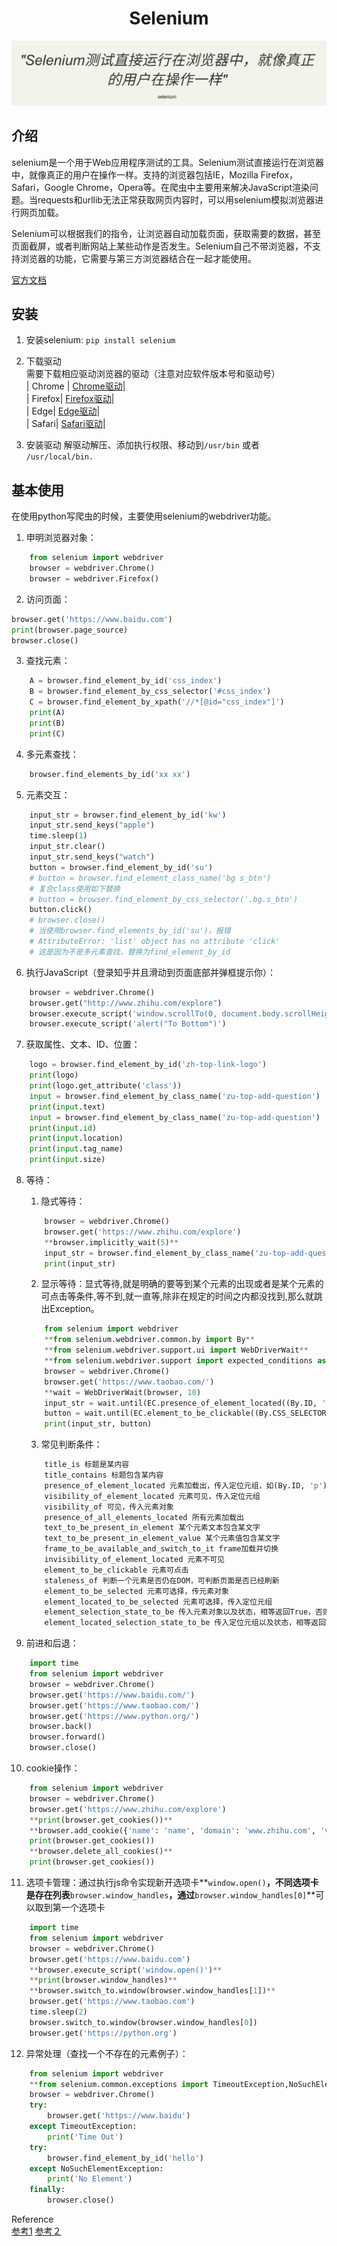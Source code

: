 # <center> Selenium </center>
![selenium](https://raw.githubusercontent.com/linjinzhong/Picture/master/selenium.png)

## 介绍
selenium是一个用于Web应用程序测试的工具。Selenium测试直接运行在浏览器中，就像真正的用户在操作一样。支持的浏览器包括IE，Mozilla Firefox，Safari，Google Chrome，Opera等。在爬虫中主要用来解决JavaScript渲染问题。当requests和urllib无法正常获取网页内容时，可以用selenium模拟浏览器进行网页加载。  

Selenium可以根据我们的指令，让浏览器自动加载页面，获取需要的数据，甚至页面截屏，或者判断网站上某些动作是否发生。Selenium自己不带浏览器，不支持浏览器的功能，它需要与第三方浏览器结合在一起才能使用。

[官方文档](https://selenium-python.readthedocs.io/installation.html)

## 安装  
1. 安装selenium: `pip install selenium`  

2. 下载驱动  
需要下载相应驱动浏览器的驱动（注意对应软件版本号和驱动号）    
| Chrome | [Chrome驱动](https://sites.google.com/a/chromium.org/chromedriver/downloads)|  
| Firefox| [Firefox驱动](https://github.com/mozilla/geckodriver/releases)|  
| Edge| [Edge驱动](https://developer.microsoft.com/en-us/microsoft-edge/tools/webdriver/)|  
| Safari| [Safari驱动](https://webkit.org/blog/6900/webdriver-support-in-safari-10/)|  

3. 安装驱动
解驱动解压、添加执行权限、移动到`/usr/bin` 或者 `/usr/local/bin.`  

## 基本使用
在使用python写爬虫的时候，主要使用selenium的webdriver功能。  
1. 申明浏览器对象：  
```python  
	from selenium import webdriver  
	browser = webdriver.Chrome()  
	browser = webdriver.Firefox()  
```  
2. 访问页面：  
```python  
browser.get('https://www.baidu.com')  
print(browser.page_source)  
browser.close()  
```  
3. 查找元素：  
```python   
	A = browser.find_element_by_id('css_index')  
	B = browser.find_element_by_css_selector('#css_index')  
	C = browser.find_element_by_xpath('//*[@id="css_index"]')  
	print(A)  
	print(B)  
	print(C)  
```  
4. 多元素查找：  
```python  
	browser.find_elements_by_id('xx xx')  
```
5. 元素交互：  
```python  
	input_str = browser.find_element_by_id('kw')  
	input_str.send_keys("apple")  
	time.sleep(1)  
	input_str.clear()  
	input_str.send_keys("watch")  
	button = browser.find_element_by_id('su')  
	# button = browser.find_element_class_name('bg s_btn')  
	# 复合class使用如下替换  
	# button = browser.find_element_by_css_selector('.bg.s_btn')  
	button.click()  
	# browser.close()  
	# 当使用browser.find_elements_by_id('su')，报错  
	# AttributeError: 'list' object has no attribute 'click'  
	# 这是因为不是多元素查找，替换为find_element_by_id  
```

6. 执行JavaScript（登录知乎并且滑动到页面底部并弹框提示你）：  
```python
	browser = webdriver.Chrome()  
	browser.get("http://www.zhihu.com/explore")  
	browser.execute_script('window.scrollTo(0, document.body.scrollHeight)')  
	browser.execute_script('alert("To Bottom")')  
```  

7. 获取属性、文本、ID、位置：  
```python
	logo = browser.find_element_by_id('zh-top-link-logo')  
	print(logo)  
	print(logo.get_attribute('class'))  
	input = browser.find_element_by_class_name('zu-top-add-question')  
	print(input.text)  
	input = browser.find_element_by_class_name('zu-top-add-question')  
	print(input.id)  
	print(input.location)  
	print(input.tag_name)  
	print(input.size)  
```

8. 等待：  
	1. 隐式等待：  
	```python  
		browser = webdriver.Chrome()  
		browser.get('https://www.zhihu.com/explore')  
		**browser.implicitly_wait(5)**  
		input_str = browser.find_element_by_class_name('zu-top-add-question')  
		print(input_str)  
	```

	2. 显示等待：显式等待,就是明确的要等到某个元素的出现或者是某个元素的可点击等条件,等不到,就一直等,除非在规定的时间之内都没找到,那么就跳出Exception。    
	```python  
		from selenium import webdriver  
		**from selenium.webdriver.common.by import By**  
		**from selenium.webdriver.support.ui import WebDriverWait**  
		**from selenium.webdriver.support import expected_conditions as EC**  
		browser = webdriver.Chrome()  
		browser.get('https://www.taobao.com/')  
		**wait = WebDriverWait(browser, 10)  
		input_str = wait.until(EC.presence_of_element_located((By.ID, 'q')))  
		button = wait.until(EC.element_to_be_clickable((By.CSS_SELECTOR, '.btn-search')))**  
		print(input_str, button)  
	```

	3. 常见判断条件：    
	```python  
		title_is 标题是某内容  
		title_contains 标题包含某内容  
		presence_of_element_located 元素加载出，传入定位元组，如(By.ID, 'p')  
		visibility_of_element_located 元素可见，传入定位元组  
		visibility_of 可见，传入元素对象  
		presence_of_all_elements_located 所有元素加载出  
		text_to_be_present_in_element 某个元素文本包含某文字  
		text_to_be_present_in_element_value 某个元素值包含某文字  
		frame_to_be_available_and_switch_to_it frame加载并切换  
		invisibility_of_element_located 元素不可见  
		element_to_be_clickable 元素可点击  
		staleness_of 判断一个元素是否仍在DOM，可判断页面是否已经刷新  
		element_to_be_selected 元素可选择，传元素对象  
		element_located_to_be_selected 元素可选择，传入定位元组  
		element_selection_state_to_be 传入元素对象以及状态，相等返回True，否则返回False  
		element_located_selection_state_to_be 传入定位元组以及状态，相等返回True，否则返回False  
	```	 

9. 前进和后退：  
```python  
	import time  
	from selenium import webdriver  
	browser = webdriver.Chrome()  
	browser.get('https://www.baidu.com/')  
	browser.get('https://www.taobao.com/')  
	browser.get('https://www.python.org/')  
	browser.back()  
	browser.forward()    
	browser.close()  
```

10. cookie操作：  
```python  
	from selenium import webdriver  
	browser = webdriver.Chrome()  
	browser.get('https://www.zhihu.com/explore')  
	**print(browser.get_cookies())**  
	**browser.add_cookie({'name': 'name', 'domain': 'www.zhihu.com', 'value': 'zhaofan'})**  
	print(browser.get_cookies())  
	**browser.delete_all_cookies()**  
	print(browser.get_cookies())  
```

11. 选项卡管理：通过执行js命令实现新开选项卡**`window.open()`**，不同选项卡是存在列表**`browser.window_handles`**，通过**`browser.window_handles[0]`**可以取到第一个选项卡  
```python  
	import time  
	from selenium import webdriver  
	browser = webdriver.Chrome()  
	browser.get('https://www.baidu.com')  
	**browser.execute_script('window.open()')**  
	**print(browser.window_handles)**  
	**browser.switch_to.window(browser.window_handles[1])**  
	browser.get('https://www.taobao.com')  
	time.sleep(2)  
	browser.switch_to.window(browser.window_handles[0])  
	browser.get('https://python.org')  
```

12. 异常处理（查找一个不存在的元素例子）：     
```python  
	from selenium import webdriver  
	**from selenium.common.exceptions import TimeoutException,NoSuchElementException**  
	browser = webdriver.Chrome()  
	try:  
		browser.get('https://www.baidu')  
	except TimeoutException:  
		print('Time Out')  
	try:  
		browser.find_element_by_id('hello')  
	except NoSuchElementException:  
		print('No Element')  
	finally:  
		browser.close()  
```

Reference  
[参考1](https://selenium-python.readthedocs.io/api.html#module-selenium.webdriver.common.action_chains)
[参考２](https://blog.csdn.net/qq_29186489/article/details/78661008)
